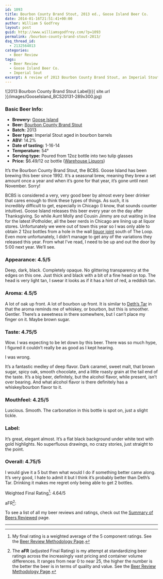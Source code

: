 ```yaml
---
id: 1093
title: Bourbon County Brand Stout, 2013 ed., Goose Island Beer Co.
date: 2014-01-16T21:51:41+00:00
author: William S Godfrey
layout: post
guid: http://www.williamsgodfrey.com/?p=1093
permalink: /bourbon-county-brand-stout-2013/
dsq_thread_id:
  - 2132564013
categories:
  - Beer Review
tags:
  - Beer Review
  - Goose Island Beer Co.
  - Imperial Sout
excerpt: A review of 2013 Bourbon County Brand Stout, an Imperial Stout aged in bourbon barrels from Goose Island Beer Co.
---
```


![2013 Bourbon County Brand Stout Label]({{ site.url }}/images/GooseIsland_BCS20131-289x300.jpg)

### Basic Beer Info:

  * **Brewery:** <a title="Goose Island Beer Co." href="http://www.gooseisland.com/" target="_blank">Goose Island</a>
  * **Beer:** <a title="2013 vintage" href="http://www.gooseisland.com/pages/bourbon_county_stout/59.php" target="_blank">Bourbon County Brand Stout</a>
  * **Batch:** 2013
  * **Beer type:** Imperial Stout aged in bourbon barrels
  * **ABV:** 14.2%
  * **Date of tasting:** 1-16-14
  * **Temperature:** 54°
  * **Serving type:** Poured from 12oz bottle into two tulip glasses
  * **Price:** $6.49/12 oz bottle (<a href="http://www.warehouseliquors.com/verify.html?return=/&x=-1" target="_blank">Warehouse Liquors</a>)

It&#8217;s the Bourbon County Brand Stout, the BCBS. Goose Island has been brewing this beer since 1992. It&#8217;s a seasonal brew, meaning they brew a set amount once a year and when it&#8217;s gone for that year, it&#8217;s gone until next November. Sorry!

BCBS is considered a very, very good beer by almost every beer drinker that cares enough to think these types of things. As such, it is incredibly difficult to get, especially in Chicago (I know, that sounds counter intuitive). Goose Island releases this beer every year on the day after Thanksgiving. So while Aunt Molly and Cousin Jimmy are out waiting in line for the latest iPotholder, all the beer nerds in Chicago are lining up at liquor stores. Unfortunately we were out of town this year so I was only able to obtain 2 12oz bottles from a hole in the wall <a title="Warehouse Liquors" href="http://www.warehouseliquors.com/verify.html?return=/&x=-1" target="_blank">liquor joint</a> south of The Loop. Even more unfortunately, I didn&#8217;t manage to get any of the variations they released this year. From what I&#8217;ve read, I need to be up and out the door by 5:00 next year. We&#8217;ll see.

### Appearance: 4.5/5

Deep, dark, black. Completely opaque. No glittering transparency at the edges on this one. Just thick and black with a bit of a fine head on top. The head is very light tan, I swear it looks as if it has a hint of red, a reddish tan.

### Aroma: 4.5/5

A lot of oak up front. A lot of bourbon up front. It is similar to [Deth&#8217;s Tar](http://www.williamsgodfrey.com/deths-tar-revolution-brewing/ "I review Deth's Tar") in that the aroma reminds me of whiskey, or bourbon, but this is smoother. Gentler. There&#8217;s a sweetness in there somewhere, but I can&#8217;t place my finger on it. Maybe brown sugar.

### Taste: 4.75/5

Wow. I was expecting to be let down by this beer. There was so much hype, I figured it couldn&#8217;t really be as good as I kept hearing.

I was wrong.

It&#8217;s a fantastic medley of deep flavor. Dark caramel, sweet malt, that brown sugar, spicy oak, smooth chocolate, and a little roasty grain at the tail end of the taste. It&#8217;s a big beer, definitely, but the alcohol flavor, while present, isn&#8217;t over bearing. And what alcohol flavor is there definitely has a whiskey/bourbon flavor to it.

### Mouthfeel: 4.25/5

Luscious. Smooth. The carbonation in this bottle is spot on, just a slight tickle.

### Label:

It&#8217;s great, elegant almost. It&#8217;s a flat black background under white text with gold highlights. No superfluous drawings, no crazy stories, just straight to the point.

### Overall: 4.75/5

I would give it a 5 but then what would I do if something better came along. It&#8217;s very good, I hate to admit it but I think it&#8217;s probably better than Deth&#8217;s Tar. Drinking it makes me regret only being able to get 2 bottles.

Weighted Final Rating[^1]: 4.64/5

aFR[^2]:  


To see a list of all my beer reviews and ratings, check out the [Summary of Beers Reviewed](http://www.williamsgodfrey.com/summary-beers-reviewed-scores/ "All reviewed beers and their ratings") page.

---

[^1]: My final rating is a weighted average of the 5 component ratings. See the [Beer Review Methodology Page](http://www.williamsgodfrey.com/beer-review-methodology/ "Beer Review Methodology").
[^2]: The **aFR** (adjusted Final Rating) is my attempt at standardizing beer ratings across the increasingly vast pricing and container volume differences. It ranges from near 0 to near 25, the higher the number is the better the beer is in terms of quality and value. See the [Beer Review Methodology Page](http://www.williamsgodfrey.com/beer-review-methodology/ "Beer Review Methodology").
